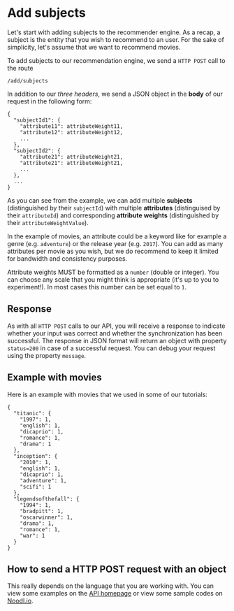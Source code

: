 
# Add subjects

Let's start with adding subjects to the recommender engine. As a recap, a subject is the entity that you wish to recommend to an user. For the sake of simplicity, let's assume that we want to recommend movies.

To add subjects to our recommendation engine, we send a `HTTP POST` call to the route

```
/add/subjects
```

In addition to our *three headers*, we send a JSON object in the **body** of our request in the following form:

```
{
  "subjectId1": {
    "attribute11": attributeWeight11,
    "attribute12": attributeWeight12,
    ...
  },
  "subjectId2": {
    "attribute21": attributeWeight21,
    "attribute21": attributeWeight21,
    ...
  },
  ...
}
```

As you can see from the example, we can add multiple **subjects** (distinguished by their `subjectId`) with multiple **attributes** (distinguised by their `attributeId`) and corresponding **attribute weights** (distinguished by their `attributeWeightValue`).

In the example of movies, an attribute could be a keyword like for example a genre (e.g. `adventure`) or the release year (e.g. `2017`). You can add as many attributes per movie as you wish, but we do recommend to keep it limited for bandwidth and consistency purposes.

Attribute weights MUST be formatted as a `number` (double or integer). You can choose any scale that you might think is appropriate (it's up to you to experiment!). In most cases this number can be set equal to `1`.

## Response

As with all `HTTP POST` calls to our API, you will receive a response to indicate whether your input was correct and whether the synchronization has been successful. The response in JSON format will return an object with property `status=200` in case of a successful request. You can debug your request using the property `message`.

## Example with movies

Here is an example with movies that we used in some of our tutorials:

```
{
  "titanic": {
    "1997": 1,
    "english": 1,
    "dicaprio": 1,
    "romance": 1,
    "drama": 1
  },
  "inception": {
    "2010": 1,
    "english": 1,
    "dicaprio": 1,
    "adventure": 1,
    "scifi": 1
  },
  "legendsofthefall": {
    "1994": 1,
    "bradpitt": 1,
    "oscarwinner": 1,
    "drama": 1,
    "romance": 1,
    "war": 1
  }
}
```

## How to send a HTTP POST request with an object

This really depends on the language that you are working with. You can view some examples on the [API homepage](https://mashape.com) or view some sample codes on [Noodl.io](https://www.noodl.io).
